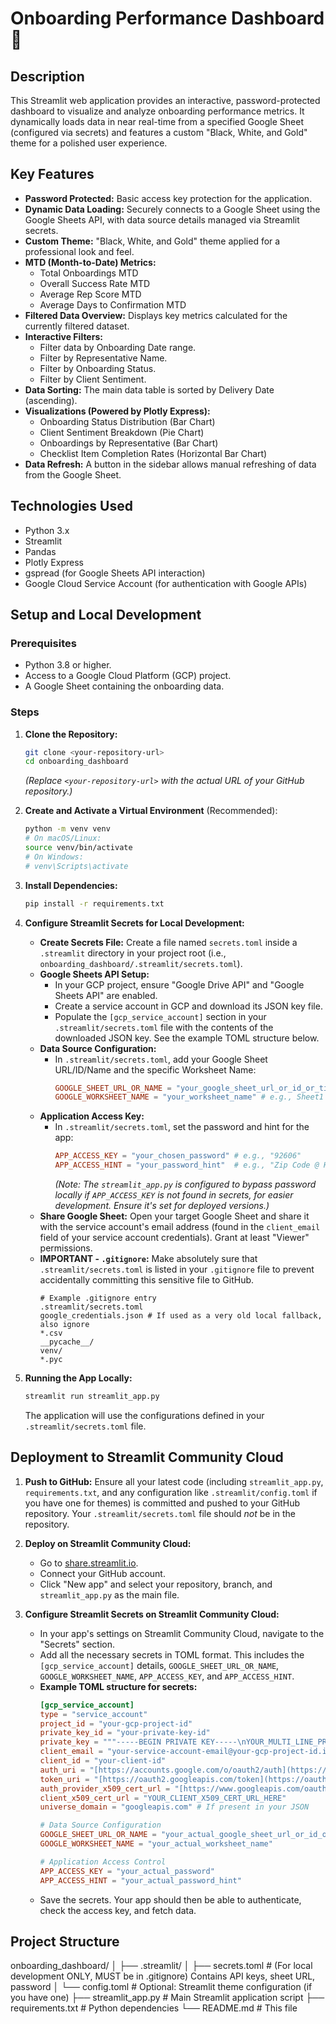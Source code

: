 # Onboarding Performance Dashboard 🌟

## Description

This Streamlit web application provides an interactive, password-protected dashboard to visualize and analyze onboarding performance metrics. It dynamically loads data in near real-time from a specified Google Sheet (configured via secrets) and features a custom "Black, White, and Gold" theme for a polished user experience.

## Key Features

* **Password Protected:** Basic access key protection for the application.
* **Dynamic Data Loading:** Securely connects to a Google Sheet using the Google Sheets API, with data source details managed via Streamlit secrets.
* **Custom Theme:** "Black, White, and Gold" theme applied for a professional look and feel.
* **MTD (Month-to-Date) Metrics:**
    * Total Onboardings MTD
    * Overall Success Rate MTD
    * Average Rep Score MTD
    * Average Days to Confirmation MTD
* **Filtered Data Overview:** Displays key metrics calculated for the currently filtered dataset.
* **Interactive Filters:**
    * Filter data by Onboarding Date range.
    * Filter by Representative Name.
    * Filter by Onboarding Status.
    * Filter by Client Sentiment.
* **Data Sorting:** The main data table is sorted by Delivery Date (ascending).
* **Visualizations (Powered by Plotly Express):**
    * Onboarding Status Distribution (Bar Chart)
    * Client Sentiment Breakdown (Pie Chart)
    * Onboardings by Representative (Bar Chart)
    * Checklist Item Completion Rates (Horizontal Bar Chart)
* **Data Refresh:** A button in the sidebar allows manual refreshing of data from the Google Sheet.

## Technologies Used

* Python 3.x
* Streamlit
* Pandas
* Plotly Express
* gspread (for Google Sheets API interaction)
* Google Cloud Service Account (for authentication with Google APIs)

## Setup and Local Development

### Prerequisites

* Python 3.8 or higher.
* Access to a Google Cloud Platform (GCP) project.
* A Google Sheet containing the onboarding data.

### Steps

1.  **Clone the Repository:**
    ```bash
    git clone <your-repository-url>
    cd onboarding_dashboard
    ```
    *(Replace `<your-repository-url>` with the actual URL of your GitHub repository.)*

2.  **Create and Activate a Virtual Environment** (Recommended):
    ```bash
    python -m venv venv
    # On macOS/Linux:
    source venv/bin/activate
    # On Windows:
    # venv\Scripts\activate
    ```

3.  **Install Dependencies:**
    ```bash
    pip install -r requirements.txt
    ```

4.  **Configure Streamlit Secrets for Local Development:**
    * **Create Secrets File:** Create a file named `secrets.toml` inside a `.streamlit` directory in your project root (i.e., `onboarding_dashboard/.streamlit/secrets.toml`).
    * **Google Sheets API Setup:**
        * In your GCP project, ensure "Google Drive API" and "Google Sheets API" are enabled.
        * Create a service account in GCP and download its JSON key file.
        * Populate the `[gcp_service_account]` section in your `.streamlit/secrets.toml` file with the contents of the downloaded JSON key. See the example TOML structure below.
    * **Data Source Configuration:**
        * In `.streamlit/secrets.toml`, add your Google Sheet URL/ID/Name and the specific Worksheet Name:
            ```toml
            GOOGLE_SHEET_URL_OR_NAME = "your_google_sheet_url_or_id_or_title"
            GOOGLE_WORKSHEET_NAME = "your_worksheet_name" # e.g., Sheet1
            ```
    * **Application Access Key:**
        * In `.streamlit/secrets.toml`, set the password and hint for the app:
            ```toml
            APP_ACCESS_KEY = "your_chosen_password" # e.g., "92606"
            APP_ACCESS_HINT = "your_password_hint"  # e.g., "Zip Code @ HQ"
            ```
            *(Note: The `streamlit_app.py` is configured to bypass password locally if `APP_ACCESS_KEY` is not found in secrets, for easier development. Ensure it's set for deployed versions.)*
    * **Share Google Sheet:** Open your target Google Sheet and share it with the service account's email address (found in the `client_email` field of your service account credentials). Grant at least "Viewer" permissions.
    * **IMPORTANT - `.gitignore`:** Make absolutely sure that `.streamlit/secrets.toml` is listed in your `.gitignore` file to prevent accidentally committing this sensitive file to GitHub.
        ```gitignore
        # Example .gitignore entry
        .streamlit/secrets.toml
        google_credentials.json # If used as a very old local fallback, also ignore
        *.csv
        __pycache__/
        venv/
        *.pyc
        ```

5.  **Running the App Locally:**
    ```bash
    streamlit run streamlit_app.py
    ```
    The application will use the configurations defined in your `.streamlit/secrets.toml` file.

## Deployment to Streamlit Community Cloud

1.  **Push to GitHub:** Ensure all your latest code (including `streamlit_app.py`, `requirements.txt`, and any configuration like `.streamlit/config.toml` if you have one for themes) is committed and pushed to your GitHub repository. Your `.streamlit/secrets.toml` file should *not* be in the repository.

2.  **Deploy on Streamlit Community Cloud:**
    * Go to [share.streamlit.io](https://share.streamlit.io/).
    * Connect your GitHub account.
    * Click "New app" and select your repository, branch, and `streamlit_app.py` as the main file.

3.  **Configure Streamlit Secrets on Streamlit Community Cloud:**
    * In your app's settings on Streamlit Community Cloud, navigate to the "Secrets" section.
    * Add all the necessary secrets in TOML format. This includes the `[gcp_service_account]` details, `GOOGLE_SHEET_URL_OR_NAME`, `GOOGLE_WORKSHEET_NAME`, `APP_ACCESS_KEY`, and `APP_ACCESS_HINT`.
    * **Example TOML structure for secrets:**
        ```toml
        [gcp_service_account]
        type = "service_account"
        project_id = "your-gcp-project-id"
        private_key_id = "your-private-key-id"
        private_key = """-----BEGIN PRIVATE KEY-----\nYOUR_MULTI_LINE_PRIVATE_KEY_HERE_WITH_NEWLINES_PRESERVED\n-----END PRIVATE KEY-----\n"""
        client_email = "your-service-account-email@your-gcp-project-id.iam.gserviceaccount.com"
        client_id = "your-client-id"
        auth_uri = "[https://accounts.google.com/o/oauth2/auth](https://accounts.google.com/o/oauth2/auth)"
        token_uri = "[https://oauth2.googleapis.com/token](https://oauth2.googleapis.com/token)"
        auth_provider_x509_cert_url = "[https://www.googleapis.com/oauth2/v1/certs](https://www.googleapis.com/oauth2/v1/certs)"
        client_x509_cert_url = "YOUR_CLIENT_X509_CERT_URL_HERE"
        universe_domain = "googleapis.com" # If present in your JSON

        # Data Source Configuration
        GOOGLE_SHEET_URL_OR_NAME = "your_actual_google_sheet_url_or_id_or_title"
        GOOGLE_WORKSHEET_NAME = "your_actual_worksheet_name"

        # Application Access Control
        APP_ACCESS_KEY = "your_actual_password"
        APP_ACCESS_HINT = "your_actual_password_hint"
        ```
    * Save the secrets. Your app should then be able to authenticate, check the access key, and fetch data.

## Project Structure

onboarding_dashboard/
│
├── .streamlit/
│   ├── secrets.toml      # (For local development ONLY, MUST be in .gitignore) Contains API keys, sheet URL, password
│   └── config.toml       # Optional: Streamlit theme configuration (if you have one)
├── streamlit_app.py      # Main Streamlit application script
├── requirements.txt      # Python dependencies
└── README.md             # This file